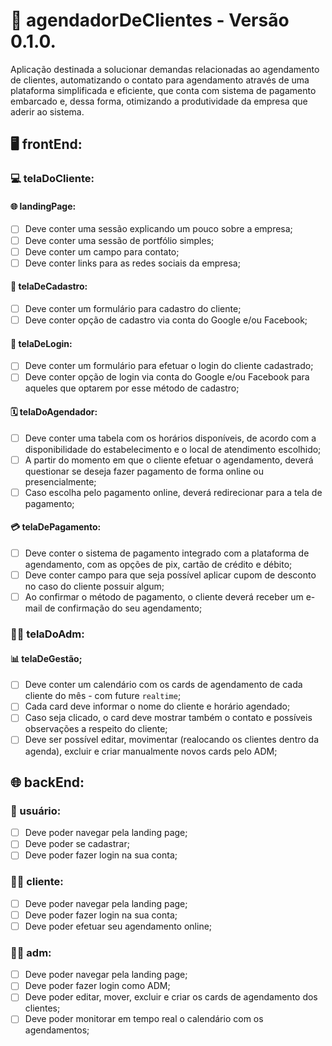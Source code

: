 # 👥 agendadorDeClientes - Versão 0.1.0.

Aplicação destinada a solucionar demandas relacionadas ao agendamento de clientes, automatizando o contato para agendamento através de uma plataforma simplificada e eficiente, que conta com sistema de pagamento embarcado e, dessa forma, otimizando a produtividade da empresa que aderir ao sistema.

## 🖥️ frontEnd:

### 💻 telaDoCliente:
#### 🌐 landingPage:
- [ ] Deve conter uma sessão explicando um pouco sobre a empresa;
- [ ] Deve conter uma sessão de portfólio simples;
- [ ] Deve conter um campo para contato;
- [ ] Deve conter links para as redes sociais da empresa;

#### 📝 telaDeCadastro:
- [ ] Deve conter um formulário para cadastro do cliente;
- [ ] Deve conter opção de cadastro via conta do Google e/ou Facebook;

#### 🔑 telaDeLogin:
- [ ] Deve conter um formulário para efetuar o login do cliente cadastrado;
- [ ] Deve conter opção de login via conta do Google e/ou Facebook para aqueles que optarem por esse método de cadastro;

#### 🗓️ telaDoAgendador:
- [ ] Deve conter uma tabela com os horários disponíveis, de acordo com a disponibilidade do estabelecimento e o local de atendimento escolhido;
- [ ] A partir do momento em que o cliente efetuar o agendamento, deverá questionar se deseja fazer pagamento de forma online ou presencialmente;
- [ ] Caso escolha pelo pagamento online, deverá redirecionar para a tela de pagamento;

#### 💳 telaDePagamento:
- [ ] Deve conter o sistema de pagamento integrado com a plataforma de agendamento, com as opções de pix, cartão de crédito e débito;
- [ ] Deve conter campo para que seja possível aplicar cupom de desconto no caso do cliente possuir algum;
- [ ] Ao confirmar o método de pagamento, o cliente deverá receber um e-mail de confirmação do seu agendamento;

### 🧑‍💼 telaDoAdm:
#### 📊 telaDeGestão;
- [ ] Deve conter um calendário com os cards de agendamento de cada cliente do mês - com future `realtime`;
- [ ] Cada card deve informar o nome do cliente e horário agendado;
- [ ] Caso seja clicado, o card deve mostrar também o contato e possíveis observações a respeito do cliente; 
- [ ] Deve ser possível editar, movimentar (realocando os clientes dentro da agenda), excluir e criar manualmente novos cards pelo ADM;

## 🌐 backEnd:
### 👤 usuário:
- [ ] Deve poder navegar pela landing page;
- [ ] Deve poder se cadastrar;
- [ ] Deve poder fazer login na sua conta;

### 🧑‍💼 cliente:
- [ ] Deve poder navegar pela landing page;
- [ ] Deve poder fazer login na sua conta;
- [ ] Deve poder efetuar seu agendamento online;

### 👨‍💼 adm:
- [ ] Deve poder navegar pela landing page;
- [ ] Deve poder fazer login como ADM;
- [ ] Deve poder editar, mover, excluir e criar os cards de agendamento dos clientes;
- [ ] Deve poder monitorar em tempo real o calendário com os agendamentos;
